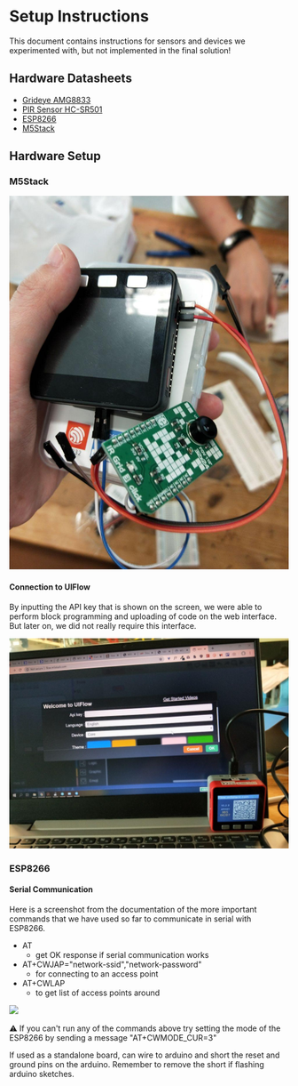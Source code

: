 # Setup Instructions

This document contains instructions for sensors and devices we experimented with, but not implemented in the final solution!

## Hardware Datasheets

- [Grideye AMG8833](https://cdn.sparkfun.com/assets/4/1/c/0/1/Grid-EYE_Datasheet.pdf)
- [PIR Sensor HC-SR501](http://www.datasheetcafe.com/hc-sr501-datasheet-detector/)
- [ESP8266](https://www.espressif.com/en/products/hardware/esp8266ex/overview)
- [M5Stack](https://m5stack.com)


## Hardware Setup

### M5Stack

![](screenshots/MLX_setup_01.jpg)

#### Connection to UIFlow

By inputting the API key that is shown on the screen, we were able to perform block programming and uploading of code on the web interface. But later on, we did not really require this interface.

![](screenshots/M5Stack_UIFlow.jpg)

### ESP8266

#### Serial Communication

Here is a screenshot from the documentation of the more important commands that we have used so far to communicate in serial with ESP8266.

- AT
  - get OK response if serial communication works
- AT+CWJAP="network-ssid","network-password"
  - for connecting to an access point
- AT+CWLAP
  - to get list of access points around

![](screenshots/esp8266_commands.jpg)

:warning: If you can't run any of the commands above try setting the mode of the ESP8266 by sending a message "AT+CWMODE_CUR=3"

If used as a standalone board, can wire to arduino and short the reset and ground pins on the arduino. Remember to remove the short if flashing arduino sketches.